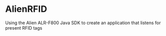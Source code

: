# AlienRFID
Using the Alien ALR-F800 Java SDK to create an application that listens for present RFID tags
